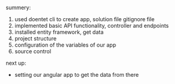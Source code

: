 summery:
1. used doentet cli to create app, solution file gitignore file 
2. implemented basic API functionality, controller and endpoints
3. installed entity framework, get data
4. project structure
5. configuration of the variables of our app
6. source control

next up:
- setting our angular app to get the data from there

